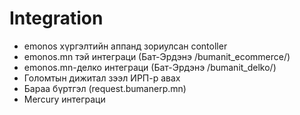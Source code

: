 # Integration

- emonos хүргэлтийн аппанд зориулсан contoller
- emonos.mn тэй интеграци (Бат-Эрдэнэ /bumanit_ecommerce/)
- emonos.mn-делко интеграци (Бат-Эрдэнэ /bumanit_delko/)
- Голомтын дижитал зээл ИРП-р авах
- Бараа бүртгэл (request.bumanerp.mn)
- Mercury интеграци
